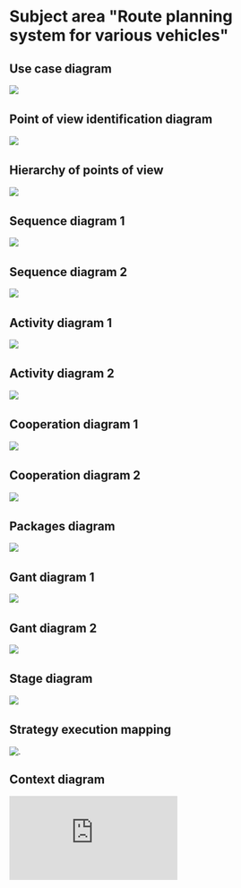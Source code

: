 # Subject area "Route planning system for various vehicles"

## Use case diagram ##
![](http://www.plantuml.com/plantuml/proxy?cache=yes&src=https://raw.githubusercontent.com/vano7577/route_planning_system_for_various_vehicles/main/UC.puml)
## Point of view identification diagram ##
![](http://www.plantuml.com/plantuml/proxy?cache=yes&src=https://raw.githubusercontent.com/vano7577/route_planning_system_for_various_vehicles/main/Point_of_view.puml)
## Hierarchy of points of view ##
![](http://www.plantuml.com/plantuml/proxy?cache=yes&src=https://raw.githubusercontent.com/vano7577/route_planning_system_for_various_vehicles/main/Hierarchy_of_points_of_view.puml)
## Sequence diagram 1 ##
![](http://www.plantuml.com/plantuml/proxy?cache=yes&src=https://raw.githubusercontent.com/vano7577/route_planning_system_for_various_vehicles/main/SD1.puml)
## Sequence diagram 2 ##
![](http://www.plantuml.com/plantuml/proxy?cache=yes&src=https://raw.githubusercontent.com/vano7577/route_planning_system_for_various_vehicles/main/SD2.puml)
## Activity diagram 1 ##
![](http://www.plantuml.com/plantuml/proxy?cache=yes&src=https://raw.githubusercontent.com/vano7577/route_planning_system_for_various_vehicles/main/AD1.puml)
## Activity diagram 2 ##
![](http://www.plantuml.com/plantuml/proxy?cache=yes&src=https://raw.githubusercontent.com/vano7577/route_planning_system_for_various_vehicles/main/AD2.puml)
## Cooperation diagram 1 ##
![](http://www.plantuml.com/plantuml/proxy?cache=yes&src=https://raw.githubusercontent.com/vano7577/route_planning_system_for_various_vehicles/main/CD1.puml)
## Cooperation diagram 2 ##
![](http://www.plantuml.com/plantuml/proxy?cache=yes&src=https://raw.githubusercontent.com/vano7577/route_planning_system_for_various_vehicles/main/CD2.puml)
## Packages diagram ##
![](http://www.plantuml.com/plantuml/proxy?cache=yes&src=https://raw.githubusercontent.com/vano7577/route_planning_system_for_various_vehicles/main/packages.puml)
## Gant diagram 1 ##
![](http://www.plantuml.com/plantuml/proxy?cache=yes&src=https://raw.githubusercontent.com/vano7577/route_planning_system_for_various_vehicles/main/GD1.puml)
## Gant diagram 2 ##
![](http://www.plantuml.com/plantuml/proxy?cache=yes&src=https://raw.githubusercontent.com/vano7577/route_planning_system_for_various_vehicles/main/GD2.puml)
## Stage diagram ##
![](http://www.plantuml.com/plantuml/proxy?cache=yes&src=https://raw.githubusercontent.com/vano7577/route_planning_system_for_various_vehicles/main/T_5.1.puml)
## Strategy execution mapping ##
![.](https://github.com/vano7577/route_planning_system_for_various_vehicles/blob/main/Strategy_execution_mapping.png)
## Context diagram ##
![.](https://github.com/vano7577/route_planning_system_for_various_vehicles/blob/main/Context_diagram.pdf)

